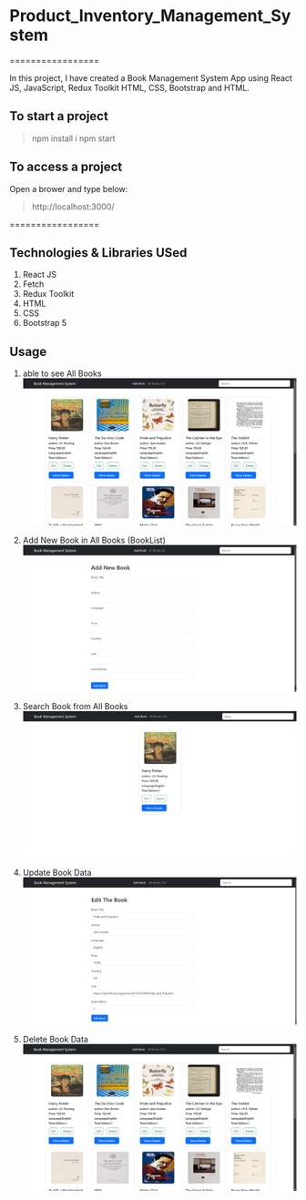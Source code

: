 # Product_Inventory_Management_System

=================

In this project, I have created a Book Management System App using React JS, JavaScript, Redux Toolkit HTML, CSS, Bootstrap and HTML.

## To start a project

> npm install i
> npm start

## To access a project

Open a brower and type below:

> http://localhost:3000/

=================

## Technologies & Libraries USed

1. React JS
2. Fetch
3. Redux Toolkit
4. HTML
5. CSS
6. Bootstrap 5

## Usage

1. able to see All Books  
   ![](https://github.com/Nikitadhonnar16/Book-Management-System/blob/main/public/images/All_Books.png)
2. Add New Book in All Books (BookList)
   ![](https://github.com/Nikitadhonnar16/Book-Management-System/blob/main/public/images/Add_New_Book.png)

3. Search Book from All Books
   ![](https://github.com/Nikitadhonnar16/Book-Management-System/blob/main/public/images/SearchFilter.png)

4. Update Book Data
   ![](https://github.com/Nikitadhonnar16/Book-Management-System/blob/main/public/images/Edit_Book.png)

5. Delete Book Data
   ![](https://github.com/Nikitadhonnar16/Book-Management-System/blob/main/public/images/All_Books.png)
